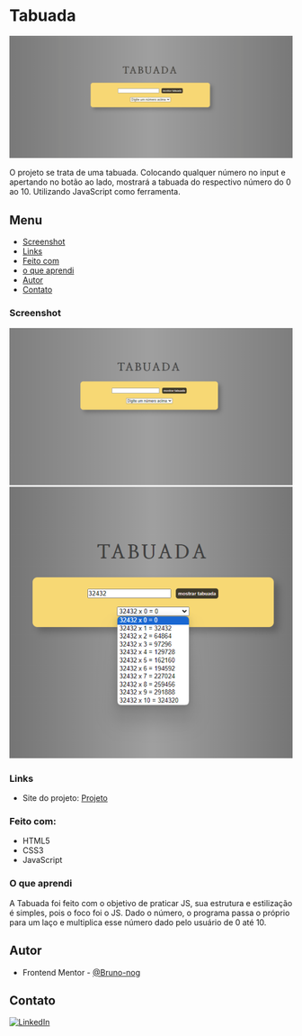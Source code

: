 # Tabuada

![Tabuada](./src/images/tabuada.gif)

O projeto se trata de uma tabuada. Colocando qualquer número no input e apertando no botão ao lado, mostrará a tabuada do respectivo número do 0 ao 10. Utilizando JavaScript como ferramenta.

## Menu

- [Screenshot](#screenshot)
- [Links](#links)
- [Feito com](#feito-com)
- [o que aprendi](#o-que-aprendi)
- [Autor](#autor)
- [Contato](#contato)

### Screenshot

![foto da tabuada](.//src/images/foto-tabuada.png)
![foto da tabuada funcionando](./src/images/foto-tabuada-funcionando.png)

### Links

- Site do projeto: [Projeto](https://bruno-nog.github.io/contador/)


### Feito com:

- HTML5
- CSS3
- JavaScript

### O que aprendi

A Tabuada foi feito com o objetivo de praticar JS, sua estrutura e estilização é simples, pois o foco foi o JS. Dado o número, o programa passa o próprio para um laço e multiplica esse número dado pelo usuário de 0 até 10. 

## Autor

- Frontend Mentor - [@Bruno-nog](https://www.frontendmentor.io/profile/Bruno-nog)


## Contato

[![LinkedIn](https://img.shields.io/badge/LinkedIn-0077B5?style=for-the-badge&logo=linkedin&logoColor=white)](https://www.linkedin.com/in/bruno-nogueira-de-queiroz-a9667a2a6/)